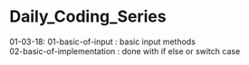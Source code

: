 # Daily_Coding_Series

01-03-18:
01-basic-of-input		   : basic input methods	
02-basic-of-implementation : done with if else or switch case

